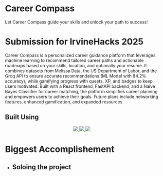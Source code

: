 # Career Compass
Let Career Compass guide your skills and unlock your path to success!

# Submission for IrvineHacks 2025

Career Compass is a personalized career guidance platform that leverages machine learning to recommend tailored career paths and actionable roadmaps based on your skills, location, and optionally your resume. It combines datasets from Melissa Data, the US Department of Labor, and the Groq API to ensure accurate recommendations (ML Model with 84.2% accuracy), while gamifying progress with quests, XP, and badges to keep users motivated. Built with a React frontend, FastAPI backend, and a Naive Bayes Classifier for career matching, the platform simplifies career planning and empowers users to achieve their goals. Future plans include networking features, enhanced gamification, and expanded resources.

## Built Using
<p align="center">
  <a href="https://skillicons.dev">
    <img src="https://skillicons.dev/icons?i=javascript,react,python,sqlite,fastapi" />
    <img src="https://skillicons.dev/icons?i=vite">
    <img src="https://skillicons.dev/icons?i=sklearn">
  </a>
</p>

# Biggest Accomplishement
 - <h2> Soloing the project</h2>
